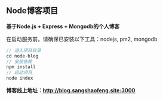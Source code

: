 ## Node博客项目 ##
**基于Node.js + Express + Mongodb的个人博客**

在启动服务前，请确保已安装以下工具：nodejs, pm2, mongodb

```javascript
// 进入项目目录
cd node-blog
// 安装依赖
npm install
// 启动项目
node index
```
**博客线上地址：<http://blog.sangshaofeng.site:3000>**
